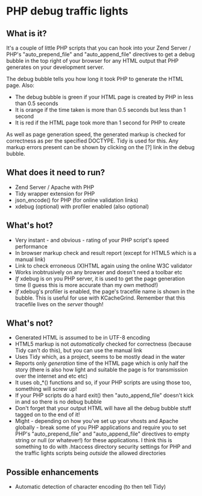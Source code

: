 # PHP debug traffic lights

## What is it?

It's a couple of little PHP scripts that you can hook into your Zend Server / PHP's
"auto_prepend_file" and "auto_append_file" directives to get a debug bubble in the
top right of your browser for any HTML output that PHP generates on your development
server.

The debug bubble tells you how long it took PHP to generate the HTML page. Also:

* The debug bubble is green if your HTML page is created by PHP in less than 0.5 seconds
* It is orange if the time taken is more than 0.5 seconds but less than 1 second
* It is red if the HTML page took more than 1 second for PHP to create

As well as page generation speed, the generated markup is checked for correctness as per the
specified DOCTYPE. Tidy is used for this. Any markup errors present can be shown by clicking
on the [?] link in the debug bubble.

## What does it need to run?

* Zend Server / Apache with PHP
* Tidy wrapper extension for PHP
* json_encode() for PHP (for online validation links)
* xdebug (optional) with profiler enabled (also optional)

## What's hot?

* Very instant - and obvious - rating of your PHP script's speed performance
* In browser markup check and result report (except for HTML5 which is a manual link)
* Link to check erroneous (X)HTML again using the online W3C validator
* Works inobtrusively on any browser and doesn't need a toolbar etc
* *If* xdebug is on you PHP server, it is used to get the page generation time (I guess this is more accurate than my own method!)
* *If* xdebug's profiler is enabled, the page's tracefile name is shown in the bubble. This is useful for use with KCacheGrind. Remember that this tracefile lives on the *server* though!


## What's not?

* Generated HTML is assumed to be in UTF-8 encoding
* HTML5 markup is not *automatically* checked for correctness (because Tidy can't do this), but you can use the manual link
* Uses Tidy which, as a project, seems to be mostly dead in the water
* Reports only *generation* time of the HTML page which is only half the story (there is also how light and suitable the page is for transmission over the internet and etc etc)
* It uses ob_*() functions and so, if your PHP scripts are using those too, something will screw up!
* If your PHP scripts do a hard exit() then "auto_append_file" doesn't kick in and so there is no debug bubble
* Don't forget that your output HTML will have all the debug bubble stuff tagged on to the
end of it!
* Might - depending on how you've set up your vhosts and Apache globally - break some of you PHP applications and require you to set PHP's "auto_prepend_file" and "auto_append_file" directives to empty string or null (or whatever!) for these applications. I think this is something to do with .htaccess directory security settings for PHP and the traffic lights scripts being *outside* the allowed directories

## Possible enhancements

* Automatic detection of character encoding (to then tell Tidy)

